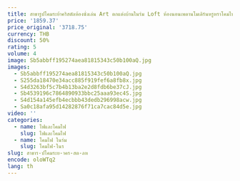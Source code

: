 ```yaml
---
title: สาขารูปโคมระย้าคริสตัลห้องนั่งเล่น Art ตกแต่งบ้านในร่ม Loft ห้องนอนเพดานโมเดิร์นหรูหราโคมไฟระย้า LED Luster
price: '1859.37'
price_original: '3718.75'
currency: THB
discount: 50%
rating: 5
volume: 4
image: Sb5abbff195274aea81815343c50b100aQ.jpg
images:
  - Sb5abbff195274aea81815343c50b100aQ.jpg
  - S255da18470e34acc885f919fef6a8fb8x.jpg
  - S4d3263bf5c7b4b13ba2e2d8fdb6be37cJ.jpg
  - Sb4539196c7864890933bbc25aaa93ec4S.jpg
  - S4d154a145efb4ecbbb43dedb296998acw.jpg
  - Sa0c18afa95d14282876f71ca7cac84d5e.jpg
video: ''
categories:
  - name: ไฟและโคมไฟ
    slug: ไฟและโคมไฟ
  - name: โคมไฟ ในร่ม
    slug: โคมไฟ-ในร
slug: สาขาร-ปโคมระย-าคร-สต-ลห
encode: oloWTq2
lang: th
---
```

  